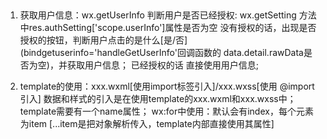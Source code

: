 ##
1. 获取用户信息：wx.getUserInfo
    判断用户是否已经授权: wx.getSetting 方法中res.authSetting['scope.userInfo']属性是否为空
        没有授权的话，出现是否授权的按钮，判断用户点击的是什么[是/否](bindgetuserinfo='handleGetUserInfo'回调函数的 data.detail.rawData是否为空)，并获取用户信息；
        已经授权的话
    直接使用用户信息;


2. template的使用：xxx.wxml[使用import标签引入]/xxx.wxss[使用 @import 引入]
    数据和样式的引入是在使用template的xxx.wxml和xxx.wxss中；
    template需要有一个name属性；
    wx:for中使用：默认会有index，每个元素为item [...item是把对象解析传入，template内部直接使用其属性]
        <block wx:for="{{listArr}}" wx:key="{{index}}">
            <view >
                <template is="listTam" data="{{...item}}"/>
            </view>
        </block>


3. 收藏功能:
    图片的转换
    数据的存储:
        ```js
        wx.setStorageSync("isCollected",{});  // 如果detailStorage 为 false，则先set一下
        wx.getStorage({
            key:"isCollected",  //否则这里会出现null
            success:(datas)=>{
                let obj=datas.data;
                obj[index]=isCollected;  //{"1":true}
                wx.setStorage({
                    key : "isCollected",
                    data : obj,
                })
            },
        })
        ```

4. 音乐播放 : const backgroundAudioManager = wx.getBackgroundAudioManager();
    两个控制方式+数据的一次存储
    界面上控制和后台控制 + 记录当前的页面播放状态[只需要记录播放的那个状态(pageIndex + isPlay)]: 因为进入其他页面都是没有播放的默认状态
